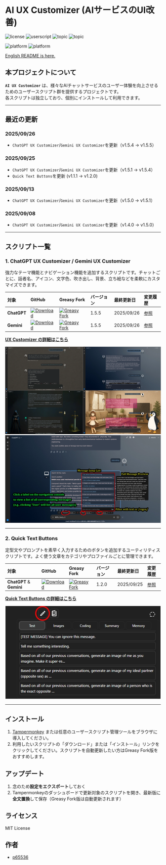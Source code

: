 # AI UX Customizer (AIサービスのUI改善)

![license](https://img.shields.io/badge/license-MIT-green)
![userscript](https://img.shields.io/badge/userscript-Tampermonkey-blueviolet)
![topic](https://img.shields.io/badge/topic-customization-ff69b4)
![topic](https://img.shields.io/badge/topic-ui_enhancement-9cf)

![platform](https://img.shields.io/badge/platform-ChatGPT-lightgrey)
![platform](https://img.shields.io/badge/platform-Gemini-lightgrey)

[English README is here.](./README.md)

## 本プロジェクトについて

**`AI UX Customizer`** は、様々なAIチャットサービスのユーザー体験を向上させるためのユーザースクリプト群を提供するプロジェクトです。  
各スクリプトは独立しており、個別にインストールして利用できます。

---

## 最近の更新

### 2025/09/26
- `ChatGPT UX Customizer`/`Gemini UX Customizer`を更新（v1.5.4 -> v1.5.5）

### 2025/09/25
- `ChatGPT UX Customizer`/`Gemini UX Customizer`を更新（v1.5.1 -> v1.5.4）
- `Quick Text Buttons`を更新 (v1.1.1 -> v1.2.0)

### 2025/09/13
- `ChatGPT UX Customizer`/`Gemini UX Customizer`を更新（v1.5.0 -> v1.5.1）

### 2025/09/08
- `ChatGPT UX Customizer`/`Gemini UX Customizer`を更新（v1.4.0 -> v1.5.0）

---

## スクリプト一覧

### 1. ChatGPT UX Customizer / Gemini UX Customizer

強力なテーマ機能とナビゲーション機能を追加するスクリプトです。チャットごとに、話者名、アイコン、文字色、吹き出し、背景、立ち絵などを柔軟にカスタマイズできます。

| 対象 | GitHub | Greasy Fork | バージョン | 最終更新日 | 変更履歴 |
| :--- | :--- | :--- | :--- | :--- | :--- |
| **ChatGPT** | [![Download](https://img.shields.io/badge/Download-blue?style=flat-square&logo=download)](https://raw.githubusercontent.com/p65536/AI-UX-Customizer/main/scripts/UX-Customizer/ChatGPT-UX-Customizer.user.js) | [![Greasy Fork](https://img.shields.io/badge/Install-green?style=flat-square&logo=greasyfork)](https://greasyfork.org/en/scripts/543703-chatgpt-ux-customizer) | 1.5.5 | 2025/09/26 | [参照](./docs/UX-Customizer/CHANGELOG_AIUXC_ja.md) |
| **Gemini** | [![Download](https://img.shields.io/badge/Download-blue?style=flat-square&logo=download)](https://raw.githubusercontent.com/p65536/AI-UX-Customizer/main/scripts/UX-Customizer/Gemini-UX-Customizer.user.js) | [![Greasy Fork](https://img.shields.io/badge/Install-green?style=flat-square&logo=greasyfork)](https://greasyfork.org/en/scripts/543704-gemini-ux-customizer) | 1.5.5 | 2025/09/26 | [参照](./docs/UX-Customizer/CHANGELOG_AIUXC_ja.md) |

**[UX Customizer の詳細はこちら](./docs/UX-Customizer/README_ja.md)**

![UX Customizer 紹介画像](./docs/UX-Customizer/images/ux-customizer_showcase.webp)
![高度なナビゲーション機能](./docs/UX-Customizer/images/navigation.webp)

---

### 2. Quick Text Buttons

定型文やプロンプトを素早く入力するためのボタンを追加するユーティリティスクリプトです。よく使う文章をカテゴリやプロファイルごとに管理できます。

| 対象 | GitHub | Greasy Fork | バージョン | 最終更新日 | 変更履歴 |
| :--- | :--- | :--- | :--- | :--- | :--- |
| **ChatGPT** & **Gemini** | [![Download](https://img.shields.io/badge/Download-blue?style=flat-square&logo=download)](https://raw.githubusercontent.com/p65536/AI-UX-Customizer/main/scripts/Quick-Text-Buttons/Quick-Text-Buttons.user.js) | [![Greasy Fork](https://img.shields.io/badge/Install-green?style=flat-square&logo=greasyfork)](https://greasyfork.org/en/scripts/544699-quick-text-buttons) | 1.2.0 | 2025/09/25 | [参照](./docs/Quick-Text-Buttons/CHANGELOG_QTBUX_ja.md) |

**[Quick Text Buttons の詳細はこちら](./docs/Quick-Text-Buttons/README_ja.md)**

![Quick Text Buttons 紹介画像](./docs/Quick-Text-Buttons/images/qtb_showcase.webp) 

---

## インストール

1.  [Tampermonkey](https://www.tampermonkey.net/) または任意のユーザースクリプト管理ツールをブラウザに導入してください。
2.  利用したいスクリプトの「ダウンロード」または「インストール」リンクをクリックしてください。スクリプトを自動更新したい方はGreasy Fork版をおすすめします。

## アップデート

1.  念のため**設定をエクスポート**しておく
2.  Tampermonkeyのダッシュボードで更新対象のスクリプトを開き、最新版に**全文置換**して保存（Greasy Fork版は自動更新されます）

## ライセンス

MIT License

## 作者

* [p65536](https://github.com/p65536)
